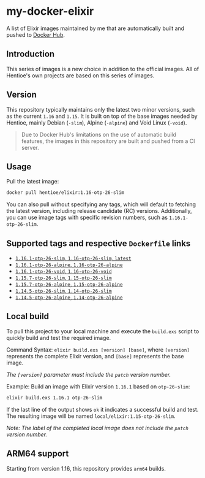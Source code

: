 # my-docker-elixir

A list of Elixir images maintained by me that are automatically built and pushed to [Docker Hub](https://hub.docker.com/repository/docker/hentioe/elixir).

## Introduction

This series of images is a new choice in addition to the official images. All of Hentioe's own projects are based on this series of images.

## Version

This repository typically maintains only the latest two minor versions, such as the current `1.16` and `1.15`. It is built on top of the base images needed by Hentioe, mainly Debian (`-slim`), Alpine (`-alpine`) and Void Linux (`-void`).

>Due to Docker Hub's limitations on the use of automatic build features, the images in this repository are built and pushed from a CI server.

## Usage

Pull the latest image:

```bash
docker pull hentioe/elixir:1.16-otp-26-slim
```

You can also pull without specifying any tags, which will default to fetching the latest version, including release candidate (RC) versions. Additionally, you can use image tags with specific revision numbers, such as `1.16.1-otp-26-slim`.

## Supported tags and respective `Dockerfile` links

- [`1.16.1-otp-26-slim`, `1.16-otp-26-slim`, `latest`](https://github.com/Hentioe/my-docker-elixir/blob/main/1.16/otp-26-slim/Dockerfile)
- [`1.16.1-otp-26-alpine`, `1.16-otp-26-alpine`](https://github.com/Hentioe/my-docker-elixir/blob/main/1.16/otp-26-alpine/Dockerfile)
- [`1.16.1-otp-26-void`, `1.16-otp-26-void`](https://github.com/Hentioe/my-docker-elixir/blob/main/1.16/otp-26-void/Dockerfile)
- [`1.15.7-otp-26-slim`, `1.15-otp-26-slim`](https://github.com/Hentioe/my-docker-elixir/blob/main/1.15/otp-26-slim/Dockerfile)
- [`1.15.7-otp-26-alpine`, `1.15-otp-26-alpine`](https://github.com/Hentioe/my-docker-elixir/blob/main/1.15/otp-26-alpine/Dockerfile)
- [`1.14.5-otp-26-slim`, `1.14-otp-26-slim`](https://github.com/Hentioe/my-docker-elixir/blob/main/1.14/otp-26-slim/Dockerfile)
- [`1.14.5-otp-26-alpine`, `1.14-otp-26-alpine`](https://github.com/Hentioe/my-docker-elixir/blob/main/1.14/otp-26-alpine/Dockerfile)

## Local build

To pull this project to your local machine and execute the `build.exs` script to quickly build and test the required image.

Command Syntax: `elixir build.exs [version] [base]`, where `[version]` represents the complete Elixir version, and `[base]` represents the base image.

_The `[version]` parameter must include the `patch` version number._

Example: Build an image with Elixir version `1.16.1` based on `otp-26-slim`:

```bash
elixir build.exs 1.16.1 otp-26-slim
```

If the last line of the output shows `ok` it indicates a successful build and test. The resulting image will be named `local/elixir:1.15-otp-26-slim`.

_Note: The label of the completed local image does not include the `patch` version number._

## ARM64 support

Starting from version 1.16, this repository provides `arm64` builds.
